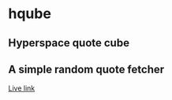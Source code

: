 # hqube
Hyperspace quote cube
---
A simple random quote fetcher
---
[Live link](https://pesiok.github.io/hqube/)
